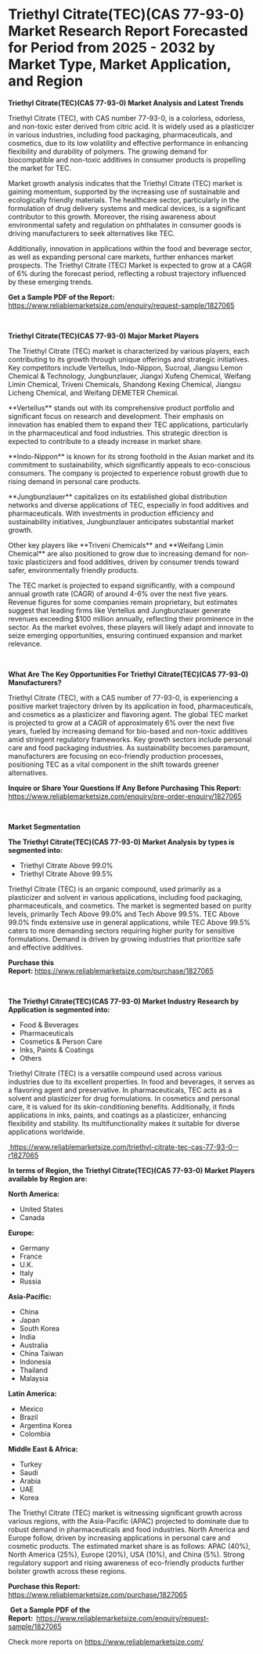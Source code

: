 <p><h1>Triethyl Citrate(TEC)(CAS 77-93-0) Market Research Report Forecasted for Period from 2025 -  2032 by Market Type, Market Application, and Region</h1></p><p><strong>Triethyl Citrate(TEC)(CAS 77-93-0) Market Analysis and Latest Trends</strong></p>
<p><p>Triethyl Citrate (TEC), with CAS number 77-93-0, is a colorless, odorless, and non-toxic ester derived from citric acid. It is widely used as a plasticizer in various industries, including food packaging, pharmaceuticals, and cosmetics, due to its low volatility and effective performance in enhancing flexibility and durability of polymers. The growing demand for biocompatible and non-toxic additives in consumer products is propelling the market for TEC.</p><p>Market growth analysis indicates that the Triethyl Citrate (TEC) market is gaining momentum, supported by the increasing use of sustainable and ecologically friendly materials. The healthcare sector, particularly in the formulation of drug delivery systems and medical devices, is a significant contributor to this growth. Moreover, the rising awareness about environmental safety and regulation on phthalates in consumer goods is driving manufacturers to seek alternatives like TEC.</p><p>Additionally, innovation in applications within the food and beverage sector, as well as expanding personal care markets, further enhances market prospects. The Triethyl Citrate (TEC) Market is expected to grow at a CAGR of 6% during the forecast period, reflecting a robust trajectory influenced by these emerging trends.</p></p>
<p><strong>Get a Sample PDF of the Report:&nbsp;</strong> <a href="https://www.reliablemarketsize.com/enquiry/request-sample/1827065?utm_campaign=2213&utm_medium=2&utm_source=Github&utm_content=ia&utm_term=03022025&utm_id=triethyl-citrateteccas-77-93-0">https://www.reliablemarketsize.com/enquiry/request-sample/1827065</a></p>
<p>&nbsp;</p>
<p><strong>Triethyl Citrate(TEC)(CAS 77-93-0) Major Market Players</strong></p>
<p><p>The Triethyl Citrate (TEC) market is characterized by various players, each contributing to its growth through unique offerings and strategic initiatives. Key competitors include Vertellus, Indo-Nippon, Sucroal, Jiangsu Lemon Chemical & Technology, Jungbunzlauer, Jiangxi Xufeng Chemical, Weifang Limin Chemical, Triveni Chemicals, Shandong Kexing Chemical, Jiangsu Licheng Chemical, and Weifang DEMETER Chemical.</p><p>**Vertellus** stands out with its comprehensive product portfolio and significant focus on research and development. Their emphasis on innovation has enabled them to expand their TEC applications, particularly in the pharmaceutical and food industries. This strategic direction is expected to contribute to a steady increase in market share.</p><p>**Indo-Nippon** is known for its strong foothold in the Asian market and its commitment to sustainability, which significantly appeals to eco-conscious consumers. The company is projected to experience robust growth due to rising demand in personal care products.</p><p>**Jungbunzlauer** capitalizes on its established global distribution networks and diverse applications of TEC, especially in food additives and pharmaceuticals. With investments in production efficiency and sustainability initiatives, Jungbunzlauer anticipates substantial market growth.</p><p>Other key players like **Triveni Chemicals** and **Weifang Limin Chemical** are also positioned to grow due to increasing demand for non-toxic plasticizers and food additives, driven by consumer trends toward safer, environmentally friendly products.</p><p>The TEC market is projected to expand significantly, with a compound annual growth rate (CAGR) of around 4-6% over the next five years. Revenue figures for some companies remain proprietary, but estimates suggest that leading firms like Vertellus and Jungbunzlauer generate revenues exceeding $100 million annually, reflecting their prominence in the sector. As the market evolves, these players will likely adapt and innovate to seize emerging opportunities, ensuring continued expansion and market relevance.</p></p>
<p>&nbsp;</p>
<p><strong>What Are The Key Opportunities For Triethyl Citrate(TEC)(CAS 77-93-0) Manufacturers?</strong></p>
<p><p>Triethyl Citrate (TEC), with a CAS number of 77-93-0, is experiencing a positive market trajectory driven by its application in food, pharmaceuticals, and cosmetics as a plasticizer and flavoring agent. The global TEC market is projected to grow at a CAGR of approximately 6% over the next five years, fueled by increasing demand for bio-based and non-toxic additives amid stringent regulatory frameworks. Key growth sectors include personal care and food packaging industries. As sustainability becomes paramount, manufacturers are focusing on eco-friendly production processes, positioning TEC as a vital component in the shift towards greener alternatives.</p></p>
<p><strong>Inquire or Share Your Questions If Any Before Purchasing This Report:</strong> <a href="https://www.reliablemarketsize.com/enquiry/pre-order-enquiry/1827065?utm_campaign=2213&utm_medium=2&utm_source=Github&utm_content=ia&utm_term=03022025&utm_id=triethyl-citrateteccas-77-93-0">https://www.reliablemarketsize.com/enquiry/pre-order-enquiry/1827065</a></p>
<p>&nbsp;</p>
<p><strong>Market Segmentation</strong></p>
<p><strong>The Triethyl Citrate(TEC)(CAS 77-93-0) Market Analysis by types is segmented into:</strong></p>
<p><ul><li>Triethyl Citrate Above 99.0%</li><li>Triethyl Citrate Above 99.5%</li></ul></p>
<p><p>Triethyl Citrate (TEC) is an organic compound, used primarily as a plasticizer and solvent in various applications, including food packaging, pharmaceuticals, and cosmetics. The market is segmented based on purity levels, primarily Tech Above 99.0% and Tech Above 99.5%. TEC Above 99.0% finds extensive use in general applications, while TEC Above 99.5% caters to more demanding sectors requiring higher purity for sensitive formulations. Demand is driven by growing industries that prioritize safe and effective additives.</p></p>
<p><strong>Purchase this Report:&nbsp;</strong><a href="https://www.reliablemarketsize.com/purchase/1827065?utm_campaign=2213&utm_medium=2&utm_source=Github&utm_content=ia&utm_term=03022025&utm_id=triethyl-citrateteccas-77-93-0">https://www.reliablemarketsize.com/purchase/1827065</a></p>
<p>&nbsp;</p>
<p><strong>The Triethyl Citrate(TEC)(CAS 77-93-0) Market Industry Research by Application is segmented into:</strong></p>
<p><ul><li>Food & Beverages</li><li>Pharmaceuticals</li><li>Cosmetics & Person Care</li><li>Inks, Paints & Coatings</li><li>Others</li></ul></p>
<p><p>Triethyl Citrate (TEC) is a versatile compound used across various industries due to its excellent properties. In food and beverages, it serves as a flavoring agent and preservative. In pharmaceuticals, TEC acts as a solvent and plasticizer for drug formulations. In cosmetics and personal care, it is valued for its skin-conditioning benefits. Additionally, it finds applications in inks, paints, and coatings as a plasticizer, enhancing flexibility and stability. Its multifunctionality makes it suitable for diverse applications worldwide.</p></p>
<p><a href="https://www.reliablemarketsize.com/triethyl-citrate-tec-cas-77-93-0--r1827065?utm_campaign=2213&utm_medium=2&utm_source=Github&utm_content=ia&utm_term=03022025&utm_id=triethyl-citrateteccas-77-93-0">&nbsp;https://www.reliablemarketsize.com/triethyl-citrate-tec-cas-77-93-0--r1827065</a></p>
<p><strong>In terms of Region, the Triethyl Citrate(TEC)(CAS 77-93-0) Market Players available by Region are:</strong></p>
<p>
    <p> <strong> North America: </strong>
        <ul>
            <li>United States</li>
            <li>Canada</li>
        </ul>
        </p> 
    <p> <strong> Europe: </strong>
        <ul>
            <li>Germany</li>
            <li>France</li>
            <li>U.K.</li>
            <li>Italy</li>
            <li>Russia</li>
        </ul>
        </p> 
    <p> <strong> Asia-Pacific: </strong>
        <ul>
            <li>China</li>
            <li>Japan</li>
            <li>South Korea</li>
            <li>India</li>
            <li>Australia</li>
            <li>China Taiwan</li>
            <li>Indonesia</li>
            <li>Thailand</li>
            <li>Malaysia</li>
        </ul>
        </p> 
    <p> <strong> Latin America: </strong>
        <ul>
            <li>Mexico</li>
            <li>Brazil</li>
            <li>Argentina Korea</li>
            <li>Colombia</li>
        </ul>
        </p> 
    <p> <strong> Middle East & Africa: </strong>
        <ul>
            <li>Turkey</li>
            <li>Saudi</li>
            <li>Arabia</li>
            <li>UAE</li>
            <li>Korea</li>
        </ul>
    </p>
    </p>
<p><p>The Triethyl Citrate (TEC) market is witnessing significant growth across various regions, with the Asia-Pacific (APAC) projected to dominate due to robust demand in pharmaceuticals and food industries. North America and Europe follow, driven by increasing applications in personal care and cosmetic products. The estimated market share is as follows: APAC (40%), North America (25%), Europe (20%), USA (10%), and China (5%). Strong regulatory support and rising awareness of eco-friendly products further bolster growth across these regions.</p></p>
<p><strong>Purchase this Report: </strong><a href="https://www.reliablemarketsize.com/purchase/1827065?utm_campaign=2213&utm_medium=2&utm_source=Github&utm_content=ia&utm_term=03022025&utm_id=triethyl-citrateteccas-77-93-0">https://www.reliablemarketsize.com/purchase/1827065</a></p>
<p>&nbsp;<strong>Get a Sample PDF of the Report:&nbsp;&nbsp;</strong><a href="https://www.reliablemarketsize.com/enquiry/request-sample/1827065?utm_campaign=2213&utm_medium=2&utm_source=Github&utm_content=ia&utm_term=03022025&utm_id=triethyl-citrateteccas-77-93-0">https://www.reliablemarketsize.com/enquiry/request-sample/1827065</a></p>
<p><strong></strong></p>
<p>Check more reports on <a href="https://www.reliablemarketsize.com/?utm_campaign=2213&utm_medium=2&utm_source=Github&utm_content=ia&utm_term=03022025&utm_id=triethyl-citrateteccas-77-93-0">https://www.reliablemarketsize.com/</a></p>